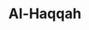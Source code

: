---
title: "Al-Haqqah"
arabic: "الحاۤقّة"
no: 69
arabic_no: ٦٩
ayah: 52
prev: al-qalam
next: al-maarij
---